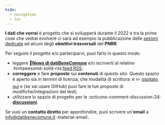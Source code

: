 ```yaml
---
hide:
  - navigation
  - toc
---
```


**I dati che vorrei** è progetto che si svilupperà durante il 2022 e tra la prime cose che vedrai evolvere ci sarà ad esempio la pubblicazione delle [sezioni dedicate](/dati-che-vorrei/prossimamente/) ad alcuni degli **obiettivi trasversali** del **PNRR**.

Per seguire il progetto e/o parteciparvi, puoi farlo in questo modo:

- leggere 📣[**News di datiBeneComune**](https://www.datibenecomune.it/notizie/) e/o iscriverti al relativo :fontawesome-solid-rss:[feed RSS](https://www.datibenecomune.it/feed/);
- **correggere** e fare **proposte** sui **contenuti** di questo sito. Questo spazio è aperto sia in termini di licenza, che modalità di scrittura: è ✏️ [ospitato qui](https://github.com/ondata/i-dati-che-vorrei/) e (se sai usare GitHub) puoi fare le tue proposte di modifiche/integrazioni dei testi;
- utilizzare lo spazio di progetto per le :octicons-comment-discussion-24: [**discussioni**](https://github.com/ondata/i-dati-che-vorrei/discussions).


Se vuoi un **contatto diretto** per approfondire, puoi scrivere un'**email** a [info@datibenecomune.it](mailto:info@datibenecomune.it) :material-email:.
